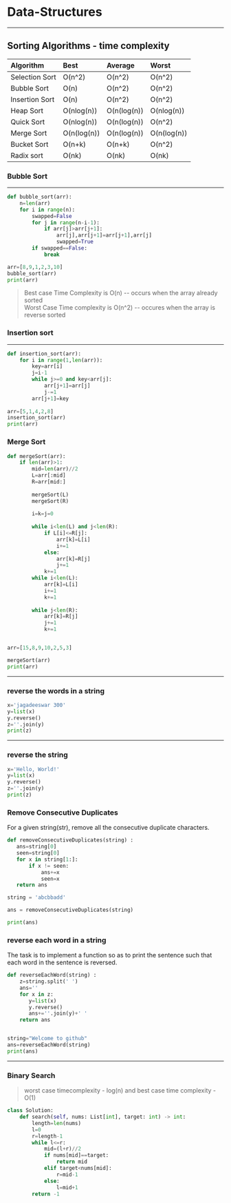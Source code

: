 # Data-Structures
---
## Sorting Algorithms - time complexity

| Algorithm| Best|Average|Worst|
|:---------|:----|:----|:----|
|Selection Sort| O(n^2)|O(n^2)|O(n^2)|
|Bubble Sort| O(n) |O(n^2) | O(n^2)|
|Insertion Sort| O(n) |O(n^2) | O(n^2)|
|Heap Sort| O(nlog(n)) |O(n(log(n)) | O(nlog(n))|
|Quick Sort| O(nlog(n)) |O(n(log(n)) | O(n^2)|
|Merge Sort| O(n(log(n)) |O(n(log(n)) | O(n(log(n))|
|Bucket Sort| O(n+k) |O(n+k) | O(n^2)|
|Radix sort| O(nk)| O(nk) | O(nk)|

### Bubble Sort
---
```python
def bubble_sort(arr):
    n=len(arr)
    for i in range(n):
        swapped=False
        for j in range(n-i-1):
            if arr[j]>arr[j+1]:
                arr[j],arr[j+1]=arr[j+1],arr[j]
                swapped=True
        if swapped==False:
            break

arr=[8,9,1,2,3,10]
bubble_sort(arr)
print(arr)
```
> Best case Time Complexity is O(n) -- occurs when the array already sorted <br />
> Worst Case Time complexity is O(n^2)  -- occures when the array is reverse sorted

### Insertion sort
---
```python
def insertion_sort(arr):
    for i in range(1,len(arr)):
        key=arr[i]
        j=i-1
        while j>=0 and key<arr[j]:
            arr[j+1]=arr[j]
            j-=1
        arr[j+1]=key
    
arr=[5,1,4,2,8]
insertion_sort(arr)
print(arr)
```
### Merge Sort

``` python
def mergeSort(arr):
    if len(arr)>1:
        mid=len(arr)//2
        L=arr[:mid]
        R=arr[mid:]
        
        mergeSort(L)
        mergeSort(R)
        
        i=k=j=0
        
        while i<len(L) and j<len(R):
            if L[i]<=R[j]:
                arr[k]=L[i]
                i+=1
            else:
                arr[k]=R[j]
                j+=1
            k+=1
        while i<len(L):
            arr[k]=L[i]
            i+=1
            k+=1
        
        while j<len(R):
            arr[k]=R[j]
            j+=1
            k+=1


arr=[15,8,9,10,2,5,3]

mergeSort(arr)
print(arr)
```
---

### reverse the words in a string
```python
x='jagadeeswar 300'
y=list(x)
y.reverse()
z=''.join(y)
print(z)
```
---

### reverse the string
```python
x='Hello, World!'
y=list(x)
y.reverse()
z=''.join(y)
print(z)
```
### Remove Consecutive Duplicates
For a given string(str), remove all the consecutive duplicate characters.
``` python
def removeConsecutiveDuplicates(string) :
   ans=string[0]
   seen=string[0]
   for x in string[1:]:
       if x != seen:
           ans+=x
           seen=x
   return ans

string = 'abcbbadd'

ans = removeConsecutiveDuplicates(string)

print(ans)
```
### reverse each word in a string
The task is to implement a function so as to print the sentence such that each word in the sentence is reversed.

```python
def reverseEachWord(string) :
    z=string.split(' ')
    ans=''
    for x in z:
       y=list(x)
       y.reverse()
       ans+=''.join(y)+' '
    return ans


string="Welcome to github"
ans=reverseEachWord(string)
print(ans)
```
---
### Binary Search
> worst case timecomplexity - log(n) and best case time complexity - O(1)
``` python
class Solution:
    def search(self, nums: List[int], target: int) -> int:
        length=len(nums)
        l=0
        r=length-1
        while l<=r:
            mid=(l+r)//2
            if nums[mid]==target:
                return mid
            elif target<nums[mid]:
                r=mid-1
            else:
                l=mid+1
        return -1
```
